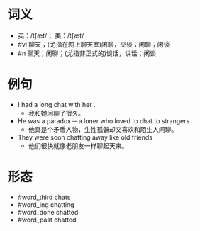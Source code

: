 # 词义
- 英：/tʃæt/； 美：/tʃæt/
- #vi 聊天；(尤指在网上聊天室)闲聊，交谈；闲聊；闲谈
- #n 聊天；闲聊；(尤指非正式的)谈话，讲话；闲谈
# 例句
- I had a long chat with her .
	- 我和她闲聊了很久。
- He was a paradox ─ a loner who loved to chat to strangers .
	- 他真是个矛盾人物，生性孤僻却又喜欢和陌生人闲聊。
- They were soon chatting away like old friends .
	- 他们很快就像老朋友一样聊起天来。
# 形态
- #word_third chats
- #word_ing chatting
- #word_done chatted
- #word_past chatted
